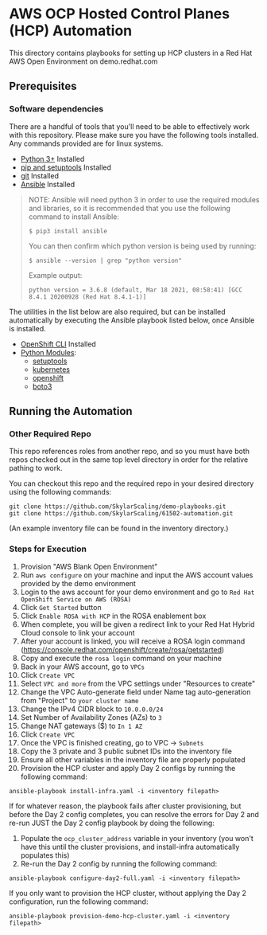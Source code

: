 # AWS OCP Hosted Control Planes (HCP) Automation
This directory contains playbooks for setting up HCP clusters in a Red Hat AWS Open Environment on demo.redhat.com

## Prerequisites
### Software dependencies

There are a handful of tools that you'll need to be able to effectively work with this repository. Please make sure you have the following tools installed.
Any commands provided are for linux systems.

- [Python 3+](https://www.python.org/downloads/) Installed
- [pip and setuptools](https://packaging.python.org/en/latest/tutorials/installing-packages/#ensure-pip-setuptools-and-wheel-are-up-to-date) Installed
- [git](https://git-scm.com/book/en/v2/Getting-Started-Installing-Git) Installed
- [Ansible](https://docs.ansible.com/ansible/latest/installation_guide/intro_installation.html) Installed

> NOTE: Ansible will need python 3 in order to use the required modules and libraries, so it is recommended that you use
> the following command to install Ansible:
>
> ```
> $ pip3 install ansible
> ```
> You can then confirm which python version is being used by running:
> ```
> $ ansible --version | grep "python version"
> ```
> Example output:
> ```
> python version = 3.6.8 (default, Mar 18 2021, 08:58:41) [GCC 8.4.1 20200928 (Red Hat 8.4.1-1)]
> ```

The utilities in the list below are also required, but can be installed automatically by executing the Ansible playbook listed below, once Ansible is installed.

- [OpenShift CLI](https://docs.openshift.com/container-platform/4.7/cli_reference/openshift_cli/getting-started-cli.html) Installed
- [Python Modules](https://docs.python.org/3/installing/index.html):
    - [setuptools](https://pypi.org/project/setuptools/)
    - [kubernetes](https://pypi.org/project/kubernetes/)
    - [openshift](https://pypi.org/project/openshift/)
    - [boto3](https://pypi.org/project/boto3/)

## Running the Automation
### Other Required Repo
This repo references roles from another repo, and so you must have both repos checked out in the same top level directory 
in order for the relative pathing to work.

You can checkout this repo and the required repo in your desired directory using the following commands:

```
git clone https://github.com/SkylarScaling/demo-playbooks.git
git clone https://github.com/SkylarScaling/61502-automation.git
```

(An example inventory file can be found in the inventory directory.)

### Steps for Execution
1) Provision "AWS Blank Open Environment"
2) Run `aws configure` on your machine and input the AWS account values provided by the demo environment
3) Login to the aws account for your demo environment and go to `Red Hat OpenShift Service on AWS (ROSA)`
4) Click `Get Started` button
5) Click `Enable ROSA with HCP` in the ROSA enablement box
6) When complete, you will be given a redirect link to your Red Hat Hybrid Cloud console to link your account
7) After your account is linked, you will receive a ROSA login command (https://console.redhat.com/openshift/create/rosa/getstarted)
8) Copy and execute the `rosa login` command on your machine
9) Back in your AWS account, go to `VPCs`
10) Click `Create VPC`
11) Select `VPC and more` from the VPC settings under "Resources to create"
12) Change the VPC Auto-generate field under Name tag auto-generation from "Project" to `your cluster name`
13) Change the IPv4 CIDR block to `10.0.0.0/24`
14) Set Number of Availability Zones (AZs) to `3`
15) Change NAT gateways ($) to `In 1 AZ`
16) Click `Create VPC`
17) Once the VPC is finished creating, go to VPC -> `Subnets`
18) Copy the 3 private and 3 public subnet IDs into the inventory file
19) Ensure all other variables in the inventory file are properly populated
20) Provision the HCP cluster and apply Day 2 configs by running the following command:
```
ansible-playbook install-infra.yaml -i <inventory filepath>
```

If for whatever reason, the playbook fails after cluster provisioning, but before the Day 2 config completes, you can resolve
the errors for Day 2 and re-run JUST the Day 2 config playbook by doing the following:
1) Populate the `ocp_cluster_address` variable in your inventory (you won't have this until the cluster provisions, and install-infra automatically populates this)
2) Re-run the Day 2 config by running the following command:
```
ansible-playbook configure-day2-full.yaml -i <inventory filepath>
```

If you only want to provision the HCP cluster, without applying the Day 2 configuration, run the following command:
```
ansible-playbook provision-demo-hcp-cluster.yaml -i <inventory filepath>
```